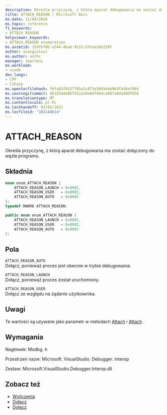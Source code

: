 ```yaml
---
description: Określa przyczynę, z którą aparat debugowania ma zostać dołączony do węzła programu.
title: ATTACH_REASON | Microsoft Docs
ms.date: 11/04/2016
ms.topic: reference
f1_keywords:
- ATTACH_REASON
helpviewer_keywords:
- ATTACH_REASON enumeration
ms.assetid: 159fb70b-a344-4ba6-9115-b7eaa16e228f
author: acangialosi
ms.author: anthc
manager: jmartens
ms.workload:
- vssdk
dev_langs:
- CPP
- CSharp
ms.openlocfilehash: f6fa83fb537f05a2c073e3693dab964fa58af464
ms.sourcegitcommit: 4b323a8a8bfd1a1a9e84f4b4ca88fa8da690f656
ms.translationtype: MT
ms.contentlocale: pl-PL
ms.lasthandoff: 03/05/2021
ms.locfileid: "102144614"
---
```

# <a name="attach_reason"></a>ATTACH_REASON
Określa przyczynę, z którą aparat debugowania ma zostać dołączony do węzła programu.

## <a name="syntax"></a>Składnia

```cpp
enum enum_ATTACH_REASON {
    ATTACH_REASON_LAUNCH = 0x0001,
    ATTACH_REASON_USER   = 0x0002,
    ATTACH_REASON_AUTO   = 0x0003
};
typedef DWORD ATTACH_REASON;
```

```csharp
public enum enum_ATTACH_REASON {
    ATTACH_REASON_LAUNCH = 0x0001,
    ATTACH_REASON_USER   = 0x0002,
    ATTACH_REASON_AUTO   = 0x0003
};
```

## <a name="fields"></a>Pola
`ATTACH_REASON_AUTO`\
Dołącz, ponieważ proces jest obecnie w trybie debugowania.

`ATTACH_REASON_LAUNCH`\
Dołącz, ponieważ proces został uruchomiony.

`ATTACH_REASON_USER`\
Dołącz ze względu na żądanie użytkownika.

## <a name="remarks"></a>Uwagi
Te wartości są używane jako parametr w metodach [Attach](../../../extensibility/debugger/reference/idebugengine2-attach.md) i [Attach](../../../extensibility/debugger/reference/idebugprogramex2-attach.md) .

## <a name="requirements"></a>Wymagania
Nagłówek: Msdbg. h

Przestrzeń nazw: Microsoft. VisualStudio. Debugger. Interop

Zestaw: Microsoft.VisualStudio.Debugger.Interop.dll

## <a name="see-also"></a>Zobacz też
- [Wyliczenia](../../../extensibility/debugger/reference/enumerations-visual-studio-debugging.md)
- [Dołącz](../../../extensibility/debugger/reference/idebugengine2-attach.md)
- [Dołącz](../../../extensibility/debugger/reference/idebugprogramex2-attach.md)
